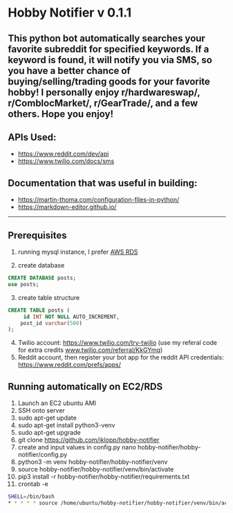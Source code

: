 # Hobby Notifier v 0.1.1

This python bot automatically searches your favorite subreddit for specified keywords. If a keyword is found, it will notify you via SMS, so you have a better chance of buying/selling/trading goods for your favorite hobby! I personally enjoy r/hardwareswap/, r/ComblocMarket/, r/GearTrade/, and a few others. Hope you enjoy!
------------
## APIs Used:

- https://www.reddit.com/dev/api
- https://www.twilio.com/docs/sms

## Documentation that was useful in building:
- https://martin-thoma.com/configuration-files-in-python/
- https://markdown-editor.github.io/


------------

## Prerequisites

1. running mysql instance, I prefer [AWS RDS](https://aws.amazon.com/rds/ "AWS RDS")

2. create database
```sql
CREATE DATABASE posts;
use posts;
```
3. create table structure
```sql
CREATE TABLE posts (
	 id INT NOT NULL AUTO_INCREMENT,
	post_id varchar(500)
);
```
4. Twilio account: https://www.twilio.com/try-twilio (use my referal code for extra credits www.twilio.com/referral/KkGYmq)
5. Reddit account, then register your bot app for the reddit API credentials: https://www.reddit.com/prefs/apps/

## Running automatically on EC2/RDS

1. Launch an EC2 ubuntu AMI
2. SSH onto server
3. sudo apt-get update
4. sudo apt-get install python3-venv
5. sudo apt-get upgrade
3. git clone https://github.com/jklopp/hobby-notifier
4. create and input values in config.py nano  hobby-notifier/hobby-notifier/config.py
4. python3 -m venv hobby-notifier/hobby-notifier/venv
5. source hobby-notifier/hobby-notifier/venv/bin/activate
6. pip3 install -r hobby-notifier/hobby-notifier/requirements.txt 
7. crontab -e


```bash
SHELL=/bin/bash
* * * * * source /home/ubuntu/hobby-notifier/hobby-notifier/venv/bin/activate && python3 /home/ubuntu/hobby-notifier/hobby-notifier/main.py >> /home/ubuntu/hobby-notifier/logs/log.txt
```